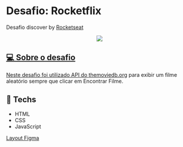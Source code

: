 # Desafio: Rocketflix

<div align="flex-end"><p>Desafio discover by <a href="https://www.rocketseat.com.br/">Rocketseat</div>

<div align="center"><img src="./assets/Kapture.gif"/></div>

## 💻 Sobre o desafio
<p>Neste desafio foi utilizado API do <a href="https://www.themoviedb.org/">themoviedb.org</a> para exibir um filme aleatório sempre que clicar em Encontrar Filme.</p>

## 🚀 Techs

<ul>
  <li>HTML</li>
  <li>CSS</li>
  <li>JavaScript</li>
</ul>

<a href="https://www.figma.com/file/9HFoO4wNB150gRSV4v0Qse/DD-%2F-Rocketflix/duplicate">Layout Figma</a>